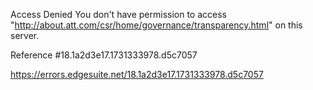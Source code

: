 Access Denied
You don't have permission to access "http://about.att.com/csr/home/governance/transparency.html" on this server.

Reference #18.1a2d3e17.1731333978.d5c7057

https://errors.edgesuite.net/18.1a2d3e17.1731333978.d5c7057